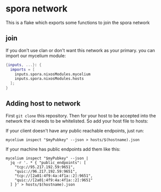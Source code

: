 # spora network

This is a flake which exports some functions to join the spora network

## join

If you don't use clan or don't want this network as your primary. you can import our mycelium module:

```nix
{inputs, ...}: {
  imports = [
    inputs.spora.nixosModules.mycelium
    inputs.spora.nixosModules.hosts
  ];
}
```

## Adding host to network
First `git clone` this repository. Then
for your host to be accepted into the network the id needs to be whitelisted.
So add your host file to hosts:

If your client doesn't have any public reachable endpoints, just run:

```
mycelium inspect "$myPubkey" --json > hosts/$(hostname).json
```

If your machine has public endpoints add them like this:

```
mycelium inspect "$myPubkey" --json |
  jq -r '. * { "public_endpoints": [
    "tcp://95.217.192.59:9651",
    "quic://96.217.192.59:9651",
    "tcp://[2a01:4f9:4a:4f1a::2]:9651",
    "quic://[2a01:4f9:4a:4f1a::2]:9651"
  ] }' > hosts/$(hostname).json
```
